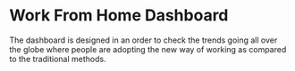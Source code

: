 # Work From Home Dashboard
The dashboard is designed in an order to check the trends going all over the globe where people are adopting the new way of working as compared to the traditional methods.
